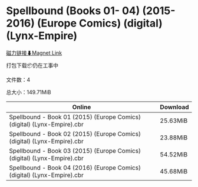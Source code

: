 # Spellbound (Books 01- 04) (2015-2016) (Europe Comics) (digital) (Lynx-Empire)

[磁力链接⬇Magnet Link](magnet:?xt=urn:btih:dbe9362b32b705a4469f260d38fdc75f85a63036&dn=Spellbound%20%28Books%2001-%2004%29%20%282015-2016%29%20%28Europe%20Comics%29%20%28digital%29%20%28Lynx-Empire%29)

打包下载📦仍在工事中

文件数：4

总大小：149.71MiB

Online | Download
--- | ---
Spellbound - Book 01 (2015) (Europe Comics) (digital) (Lynx-Empire).cbr | 25.63MiB
Spellbound - Book 02 (2015) (Europe Comics) (digital) (Lynx-Empire).cbr | 23.88MiB
Spellbound - Book 03 (2015) (Europe Comics) (digital) (Lynx-Empire).cbr | 54.52MiB
Spellbound - Book 04 (2016) (Europe Comics) (digital) (Lynx-Empire).cbr | 45.68MiB